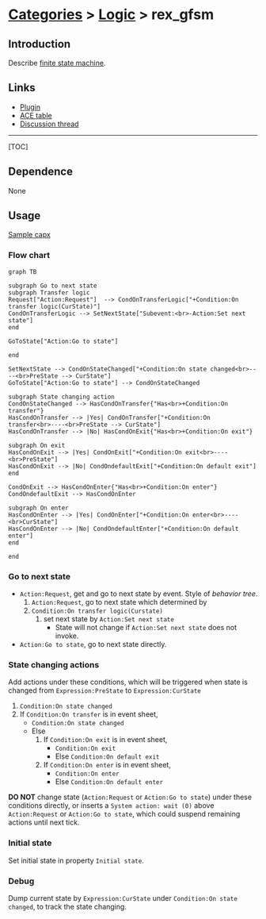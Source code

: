 # [Categories](categories.index.html) > [Logic](logic.index.html) > rex_gfsm

## Introduction

Describe [finite state machine](http://en.wikipedia.org/wiki/Finite-state_machine).

## Links

- [Plugin](https://dl.dropboxusercontent.com/u/5779181/C2Repo/Zip/plugins/rex_gfsm.7z)
- [ACE table](https://rexrainbow.github.io/C2RexDoc/c2rexpluginsACE/plugin_rex_gfsm.html)
- [Discussion thread](https://www.scirra.com/forum/plugin-rex-gfsm-behavior-rex-fsm_t104075)

----

[TOC]

## Dependence

None

## Usage

[Sample capx](https://onedrive.live.com/redir?resid=7497FD5EC94476E!559&authkey=!AHTpy-YR7vd8hyw&ithint=file%2c.capx)

### Flow chart

```mermaid
graph TB

subgraph Go to next state
subgraph Transfer logic
Request["Action:Request"]  --> CondOnTransferLogic["+Condition:On transfer logic(CurState)"]
CondOnTransferLogic --> SetNextState["Subevent:<br>-Action:Set next state"]
end

GoToState["Action:Go to state"]

end

SetNextState --> CondOnStateChanged["+Condition:On state changed<br>----<br>PreState --> CurState"]
GoToState["Action:Go to state"] --> CondOnStateChanged

subgraph State changing action
CondOnStateChanged --> HasCondOnTransfer{"Has<br>+Condition:On transfer"}
HasCondOnTransfer --> |Yes| CondOnTransfer["+Condition:On transfer<br>----<br>PreState --> CurState"]
HasCondOnTransfer --> |No| HasCondOnExit{"Has<br>+Condition:On exit"}

subgraph On exit
HasCondOnExit --> |Yes| CondOnExit["+Condition:On exit<br>----<br>PreState"]
HasCondOnExit --> |No| CondOndefaultExit["+Condition:On default exit"]
end

CondOnExit --> HasCondOnEnter{"Has<br>+Condition:On enter"}
CondOndefaultExit --> HasCondOnEnter

subgraph On enter
HasCondOnEnter --> |Yes| CondOnEnter["+Condition:On enter<br>----<br>CurState"]
HasCondOnEnter --> |No| CondOndefaultEnter["+Condition:On default enter"]
end

end
```

### Go to next state

- `Action:Request`, get and go to next state by event. Style of *behavior tree*.
  1. `Action:Request`, go to next state which determined by
  2. `Condition:On transfer logic(Curstate)` 
     1. set next state by `Action:Set next state`
        - State will not change if `Action:Set next state` does not invoke.
- `Action:Go to state`, go to next state directly.

### State changing actions

Add actions under these conditions, which will be triggered when state is changed from `Expression:PreState` to `Expression:CurState`

1. `Condition:On state changed` 
2. If `Condition:On transfer` is in event sheet,
   - `Condition:On state changed` 
   - Else
     1. If `Condition:On exit` is in event sheet,
        - `Condition:On exit`
        - Else `Condition:On default exit`
     2. If `Condition:On enter` is in event sheet,
        - `Condition:On enter`
        - Else `Condition:On default enter`

**DO NOT** change state (`Action:Request` or `Action:Go to state`) under these conditions directly, or inserts a `System action: wait (0)` above `Action:Request` or `Action:Go to state`, which could suspend remaining actions until next tick.

### Initial state

Set initial state in property `Initial state`.

### Debug

Dump current state by `Expression:CurState` under `Condition:On state changed`, to track the state changing.